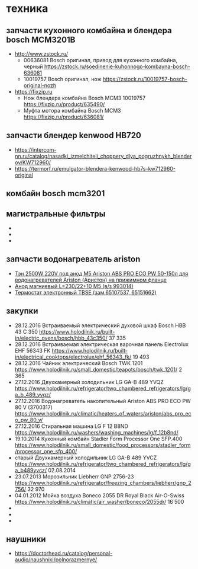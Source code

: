 # техника


## запчасти кухонного комбайна и блендера bosch MCM3201B

 * http://www.zstock.ru/
	* 00636081 Bosch оригинал, привод для кухонного комбайна, черный https://zstock.ru/soedinenie-kuhonnogo-kombayna-bosch-636081
	* 10019757 Bosch оригинал, нож https://zstock.ru/10019757-bosch-original-nozh
 * https://fixzip.ru
	* Нож блендера комбайна Bosch MCM3 10019757 https://fixzip.ru/product/635490/
	* Муфта мотора комбайна Bosch MCM3 https://fixzip.ru/product/636081/

## запчасти блендер kenwood HB720

* https://intercom-nn.ru/catalog/nasadki_izmelchiteli_choppery_dlya_pogruzhnykh_blenderov/KW712960/
* https://termorf.ru/emulgator-blendera-kenwood-hb7s-kw712960-original

## комбайн bosch mcm3201

## магистральные фильтры

 * [](../../../kbb/kb/remont/сантехника.md)
 * []()
 * []()



## запчасти водонагреватель ariston

 * [Тэн 2500W 220V под анод М5 Ariston ABS PRO ECO PW 50-150л для водонагревателей Ariston (Аристон) на прижимном фланце](https://ziptorg.ru/catalog/65151746-ten-2500w-220v-pod-anod-m5-ariston-abs-pro-eco-pw-50-150l/#)
 * [Анод магниевый L=230/22+10 М5 (в/з 993014)](https://ziptorg.ru/catalog/818813-anod-magnievyy-l-230-22-10-m5-v-z-993014/)
 * [Термостат электронный TBSE (зам.65107537, 65151662)](https://ziptorg.ru/catalog/65108564-termostat-elektronnyy-tbse-zam-65107537-65151662/)

## закупки

 * 28.12.2016 Встраиваемый электрический духовой шкаф Bosch HBB 43 C 350 https://www.holodilnik.ru/built-in/electric_ovens/bosch/hbb_43c350/ 37 335
 * 28.12.2016 Встраиваемая электрическая варочная панель Electrolux EHF 56343 FK 	https://www.holodilnik.ru/built-in/electrical_cooktops/electrolux/ehf_56343_fk/ 19 493
 * 28.12.2016 Чайник электрический Bosch TWK 1201 https://www.holodilnik.ru/small_domestic/teapots/bosch/twk_1201/ 2 365
 * 27.12.2016 Двухкамерный холодильник LG GA-B 489 YVQZ https://www.holodilnik.ru/refrigerator/two_chambered_refrigerators/lg/ga_b_489_yvqz/
 * 27.12.2016 Водонагреватель накопительный Ariston ABS PRO ECO PW 80 V (3700317) https://www.holodilnik.ru/climatic/heaters_of_waters/ariston/abs_pro_eco_pw_80_v/
 * 27.12.2016 Стиральная машина LG F 12 B8ND https://www.holodilnik.ru/washers/washing_machines/lg/f_12b8nd/
 * 19.10.2014 Кухонный комбайн Stadler Form Processor One SFP.400 https://www.holodilnik.ru/small_domestic/food_processors/stadler_form/processor_one_sfp_400/
 * старый Двухкамерный холодильник LG GA-B 489 YVCZ https://www.holodilnik.ru/refrigerator/two_chambered_refrigerators/lg/ga_b489yvcz/ 02.08.2014
 * 23.07.2013 Морозильник Liebherr GNP 2756-23 	 https://www.holodilnik.ru/refrigerator/freezing_chambers/liebherr/gnp_2756/ 32 970
 * 04.01.2012 Мойка воздуха Boneco 2055 DR Royal Black Air-O-Swiss https://www.holodilnik.ru/climatic/air_washer/boneco/2055dr/ 16 500
 *
 *
 *

## наушники

 * https://doctorhead.ru/catalog/personal-audio/naushniki/polnorazmernye/

